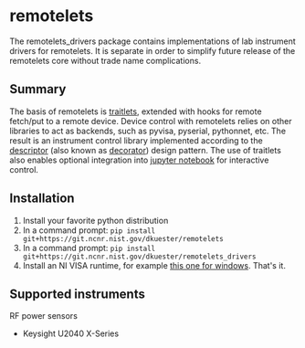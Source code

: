 # remotelets
The remotelets_drivers package contains implementations of lab instrument drivers for remotelets.
It is separate in order to simplify future release of the remotelets core without trade name complications.

## Summary
The basis of remotelets is [traitlets](https://github.com/ipython/traitlets), extended with hooks for remote fetch/put to a remote device.
Device control with remotelets relies on other libraries to act as backends, such as pyvisa, pyserial, pythonnet, etc.
The result is an instrument control library implemented according to the [descriptor](https://docs.python.org/3/howto/descriptor.html) (also known as [decorator](https://en.wikipedia.org/wiki/Decorator_pattern)) design pattern.
The use of traitlets also enables optional integration into [jupyter notebook](http://jupyter.org/) for interactive control.

## Installation
1. Install your favorite python distribution
2. In a command prompt: `pip install git+https://git.ncnr.nist.gov/dkuester/remotelets`
3. In a command prompt: `pip install git+https://git.ncnr.nist.gov/dkuester/remotelets_drivers`
4. Install an NI VISA runtime, for example [this one for windows](http://download.ni.com/support/softlib/visa/NI-VISA/16.0/Windows/NIVISA1600runtime.exe).
That's it.

## Supported instruments

RF power sensors
* Keysight U2040 X-Series